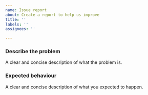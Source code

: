 ```yaml
---
name: Issue report
about: Create a report to help us improve
title: ''
labels: ''
assignees: ''

---
```


### Describe the problem
A clear and concise description of what the problem is.

### Expected behaviour
A clear and concise description of what you expected to happen.
